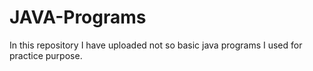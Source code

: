 # JAVA-Programs
In this repository I have uploaded not so basic java programs I used for practice purpose.
